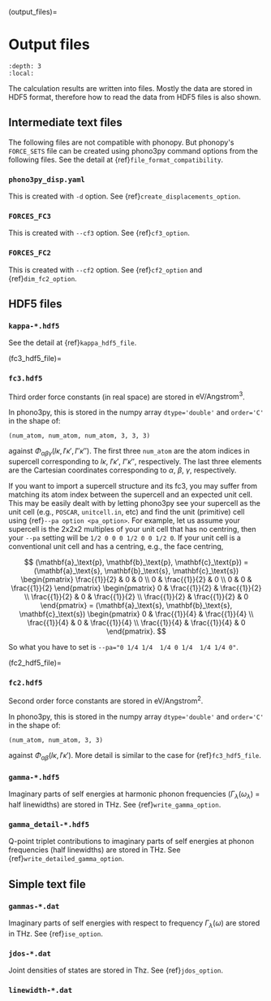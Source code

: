 (output_files)=
# Output files

```{contents}
:depth: 3
:local:
```

The calculation results are written into files. Mostly the data are
stored in HDF5 format, therefore how to read the data
from HDF5 files is also shown.

## Intermediate text files

The following files are not compatible with phonopy. But phonopy's
`FORCE_SETS` file can be created using phono3py command options from
the following files. See the detail at {ref}`file_format_compatibility`.

### `phono3py_disp.yaml`

This is created with `-d` option. See {ref}`create_displacements_option`.

### `FORCES_FC3`

This is created with `--cf3` option. See {ref}`cf3_option`.

### `FORCES_FC2`

This is created with `--cf2` option. See {ref}`cf2_option` and
{ref}`dim_fc2_option`.


## HDF5 files

### `kappa-*.hdf5`

See the detail at {ref}`kappa_hdf5_file`.

(fc3_hdf5_file)=
### `fc3.hdf5`

Third order force constants (in real space) are stored in
$\mathrm{eV}/\text{Angstrom}^3$.

In phono3py, this is stored in the numpy array `dtype='double'` and
`order='C'` in the shape of:

```
(num_atom, num_atom, num_atom, 3, 3, 3)
```

against $\Phi_{\alpha\beta\gamma}(l\kappa, l'\kappa',
l''\kappa'')$. The first three `num_atom` are the atom indices in supercell
corresponding to $l\kappa$, $l'\kappa'$,
$l''\kappa''$, respectively. The last three elements are the Cartesian
coordinates corresponding to $\alpha$, $\beta$,
$\gamma$, respectively.

If you want to import a supercell structure and its fc3, you may
suffer from matching its atom index between the supercell and an
expected unit cell. This may be easily dealt with by letting phono3py
see your supercell as the unit cell (e.g., `POSCAR`,
`unitcell.in`, etc) and find the unit (primitive) cell using
{ref}`--pa option <pa_option>`. For example, let us assume your
supercell is the 2x2x2 multiples of your unit cell that has no
centring, then your `--pa` setting will be `1/2 0 0 0 1/2 0 0 1/2
0`. If your unit cell is a conventional unit cell and has a centring,
e.g., the face centring,

$$
(\mathbf{a}_\text{p}, \mathbf{b}_\text{p}, \mathbf{c}_\text{p}) =
(\mathbf{a}_\text{s}, \mathbf{b}_\text{s}, \mathbf{c}_\text{s})
\begin{pmatrix}
\frac{{1}}{2} & 0 & 0 \\
0 & \frac{{1}}{2} & 0 \\
0 & 0 & \frac{{1}}{2}
\end{pmatrix}
\begin{pmatrix}
0 & \frac{{1}}{2} & \frac{{1}}{2} \\
\frac{{1}}{2} & 0 & \frac{{1}}{2} \\
\frac{{1}}{2} & \frac{{1}}{2} & 0
\end{pmatrix} =
(\mathbf{a}_\text{s}, \mathbf{b}_\text{s}, \mathbf{c}_\text{s})
\begin{pmatrix}
0 & \frac{{1}}{4} & \frac{{1}}{4} \\
\frac{{1}}{4} & 0 & \frac{{1}}{4} \\
\frac{{1}}{4} & \frac{{1}}{4} & 0
\end{pmatrix}.
$$

So what you have to set is `--pa="0 1/4 1/4  1/4 0 1/4  1/4 1/4 0"`.

(fc2_hdf5_file)=
### `fc2.hdf5`

Second order force constants are stored in
$\mathrm{eV}/\text{Angstrom}^2$.

In phono3py, this is stored in the numpy array `dtype='double'` and
`order='C'` in the shape of:

```
(num_atom, num_atom, 3, 3)
```

against $\Phi_{\alpha\beta}(l\kappa, l'\kappa')$. More detail is
similar to the case for {ref}`fc3_hdf5_file`.

### `gamma-*.hdf5`

Imaginary parts of self energies at harmonic phonon frequencies
($\Gamma_\lambda(\omega_\lambda)$ = half linewidths) are stored in
THz. See {ref}`write_gamma_option`.

### `gamma_detail-*.hdf5`

Q-point triplet contributions to imaginary parts of self energies at
phonon frequencies (half linewidths) are stored in THz.  See
{ref}`write_detailed_gamma_option`.

## Simple text file

### `gammas-*.dat`

Imaginary parts of self energies with respect to frequency
$\Gamma_\lambda(\omega)$ are stored in THz. See {ref}`ise_option`.

### `jdos-*.dat`

Joint densities of states are stored in Thz. See {ref}`jdos_option`.

### `linewidth-*.dat`
